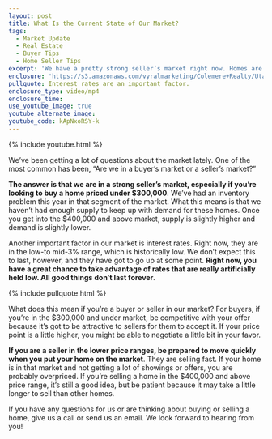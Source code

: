 ```yaml
---
layout: post
title: What Is the Current State of Our Market?
tags:
  - Market Update
  - Real Estate
  - Buyer Tips
  - Home Seller Tips
excerpt: 'We have a pretty strong seller’s market right now. Homes are moving very quickly, especially in the lower price ranges.'
enclosure: 'https://s3.amazonaws.com/vyralmarketing/Colemere+Realty/Utah+Real+Estate+A+closer+look+at+our+market.mp4'
pullquote: Interest rates are an important factor.
enclosure_type: video/mp4
enclosure_time:
use_youtube_image: true
youtube_alternate_image:
youtube_code: kApNxoRSY-k
---
```



{% include youtube.html %}

We’ve been getting a lot of questions about the market lately. One of the most common has been, “Are we in a buyer’s market or a seller’s market?”

**The answer is that we are in a strong seller’s market, especially if you’re looking to buy a home priced under $300,000**. We’ve had an inventory problem this year in that segment of the market. What this means is that we haven’t had enough supply to keep up with demand for these homes. Once you get into the $400,000 and above market, supply is slightly higher and demand is slightly lower.

Another important factor in our market is interest rates. Right now, they are in the low-to mid-3% range, which is historically low. We don’t expect this to last, however, and they have got to go up at some point. **Right now, you have a great chance to take advantage of rates that are really artificially held low. All good things don’t last forever**.

{% include pullquote.html %}

What does this mean if you’re a buyer or seller in our market? For buyers, if you’re in the $300,000 and under market, be competitive with your offer because it’s got to be attractive to sellers for them to accept it. If your price point is a little higher, you might be able to negotiate a little bit in your favor.

**If you are a seller in the lower price ranges, be prepared to move quickly when you put your home on the market**. They are selling fast. If your home is in that market and not getting a lot of showings or offers, you are probably overpriced. If you’re selling a home in the $400,000 and above price range, it’s still a good idea, but be patient because it may take a little longer to sell than other homes.

If you have any questions for us or are thinking about buying or selling a home, give us a call or send us an email. We look forward to hearing from you!